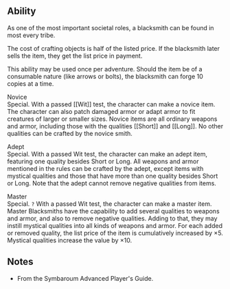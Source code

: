 ## Ability
As one of the most important societal roles, a blacksmith can be found in most every tribe.

The cost of crafting objects is half of the listed price. If the blacksmith later sells the item, they get the list price in payment.

This ability may be used once per adventure. Should the item be of a consumable nature (like arrows or bolts), the blacksmith can forge 10 copies at a time.

Novice<br>Special. With a passed [[Wit]] test, the character can make a novice item. The character can also patch damaged armor or adapt armor to fit creatures of larger or smaller sizes. Novice items are all ordinary weapons and armor, including those with the qualities [[Short]] and [[Long]]. No other qualities can be crafted by the novice smith.

Adept<br>Special. With a passed Wit test, the character can make an adept item, featuring one quality besides Short or Long. All weapons and armor mentioned in the rules can be crafted by the adept, except items with mystical qualities and those that have more than one quality besides Short or Long. Note that the adept cannot remove negative qualities from items.

Master<br>Special. `?` With a passed Wit test, the character can make a master item. Master Blacksmiths have the capability to add several qualities to weapons and armor, and also to remove negative qualities. Adding to that, they may instill mystical qualities into all kinds of weapons and armor. For each added or removed quality, the list price of the item is cumulatively increased by ×5. Mystical qualities increase the value by ×10.
## Notes
* From the Symbaroum Advanced Player's Guide.